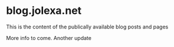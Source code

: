 # blog.jolexa.net

This is the content of the publically available blog posts and pages

More info to come. Another update
